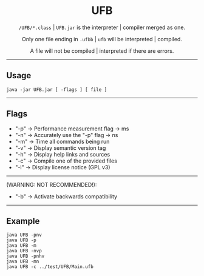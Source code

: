 <div align="center">

# UFB

`/UFB/*.class` | `UFB.jar` is the interpreter | compiler merged as one.

Only one file ending in `.ufbb` | `ufb` will be interpreted | compiled.

A file will not be compiled | interpreted if there are errors.

</div>

---

## Usage

```shell
java -jar UFB.jar [ -flags ] [ file ]
```

---

## Flags

- "-p" -> Performance measurement flag -> ms
- "-n" -> Accurately use the "-p" flag -> ns
- "-m" -> Time all commands being run
- "-v" -> Display semantic version tag
- "-h" -> Display help links and sources
- "-c" -> Compile one of the provided files
- "-l" -> Display license notice (GPL v3)

---

(WARNING: NOT RECOMMENDED!):
- "-b" -> Activate backwards compatibility

---

## Example

```shell
java UFB -pnv
java UFB -p
java UFB -m
java UFB -nvp
java UFB -pnhv
java UFB -mn
java UFB -c ../test/UFB/Main.ufb
```